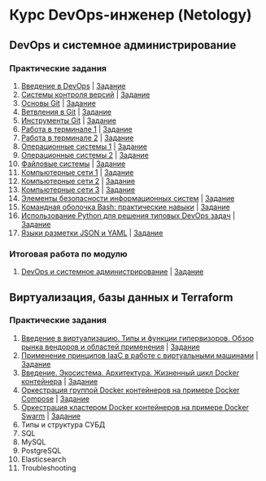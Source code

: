 # Курс DevOps-инженер (Netology)

## DevOps и системное администрирование

### Практические задания

1. [Введение в DevOps](01-intro-01/README.md) | [Задание](01-intro-01/01-intro-01-task.md)
1. [Системы контроля версий](02-git-01-vcs/README.md) | [Задание](02-git-01-vcs/02-git-01-vcs-task.md)
1. [Основы Git](02-git-02-base/README.md) | [Задание](02-git-02-base/02-git-02-base-task.md)
1. [Ветвления в Git](02-git-03-branching/README.md) | [Задание](02-git-03-branching/02-git-03-branching-task.md)
1. [Инструменты Git](02-git-04-tools/README.md) | [Задание](02-git-04-tools/02-git-04-tools-task.md)
1. [Работа в терминале 1](03-sysadmin-01-terminal/README.md) | [Задание](03-sysadmin-01-terminal/03-sysadmin-01-terminal-task.md)
1. [Работа в терминале 2](03-sysadmin-02-terminal/README.md) | [Задание](03-sysadmin-02-terminal/03-sysadmin-02-terminal-task.md)
1. [Операционные системы 1](03-sysadmin-03-os/README.md) | [Задание](03-sysadmin-03-os/03-sysadmin-03-os-task.md)
1. [Операционные системы 2](03-sysadmin-04-os/README.md) | [Задание](03-sysadmin-04-os/03-sysadmin-04-os-task.md)
1. [Файловые системы](03-sysadmin-05-fs/README.md) | [Задание](03-sysadmin-05-fs/03-sysadmin-05-fs-task.md)
1. [Компьютерные сети 1](03-sysadmin-06-net/README.md) | [Задание](03-sysadmin-06-net/03-sysadmin-06-net-task.md)
1. [Компьютерные сети 2](03-sysadmin-07-net/README.md) | [Задание](03-sysadmin-07-net/03-sysadmin-07-net-task.md)
1. [Компьютерные сети 3](03-sysadmin-08-net/README.md) | [Задание](03-sysadmin-08-net/03-sysadmin-08-net-task.md)
1. [Элементы безопасности информационных систем](03-sysadmin-09-security/README.md) | [Задание](03-sysadmin-09-security/03-sysadmin-09-security-task.md)
1. [Командная оболочка Bash: практические навыки](04-script-01-bash/README.md) | [Задание](04-script-01-bash/04-script-01-bash-task.md)
1. [Использование Python для решения типовых DevOps задач](04-script-02-py/README.md) | [Задание](04-script-02-py/04-script-02-py-task.md)
1. [Языки разметки JSON и YAML](04-script-03-yaml/README.md) | [Задание](04-script-03-yaml/04-script-03-yaml-task.md)

### Итоговая работа по модулю

1. [DevOps и системное администрирование](pcs-devsys-diplom/README.md) | [Задание](pcs-devsys-diplom/pcs-devsys-diplom-task.md)

## Виртуализация, базы данных и Terraform

### Практические задания

1. [Введение в виртуализацию. Типы и функции гипервизоров. Обзор рынка вендоров и областей применения](05-virt-01-basics/README.md) | [Задание](05-virt-01-basics/05-virt-01-basics-task.md)
1. [Применение принципов IaaC в работе с виртуальными машинами](05-virt-02-iaac/README.md) | [Задание](05-virt-02-iaac/05-virt-02-iaac-task.md)
1. [Введение. Экосистема. Архитектура. Жизненный цикл Docker контейнера](05-virt-03-docker/README.md) | [Задание](05-virt-03-docker/05-virt-03-docker-task.md)
1. [Оркестрация группой Docker контейнеров на примере Docker Compose](05-virt-04-docker-compose/README.md) | [Задание](05-virt-04-docker-compose/05-virt-04-docker-compose-task.md)
1. [Оркестрация кластером Docker контейнеров на примере Docker Swarm](05-virt-05-docker-swarm/README.md) | [Задание](05-virt-05-docker-swarm/05-virt-05-docker-swarm-task.md)
1. Типы и структура СУБД
1. SQL
1. MySQL
1. PostgreSQL
1. Elasticsearch
1. Troubleshooting

